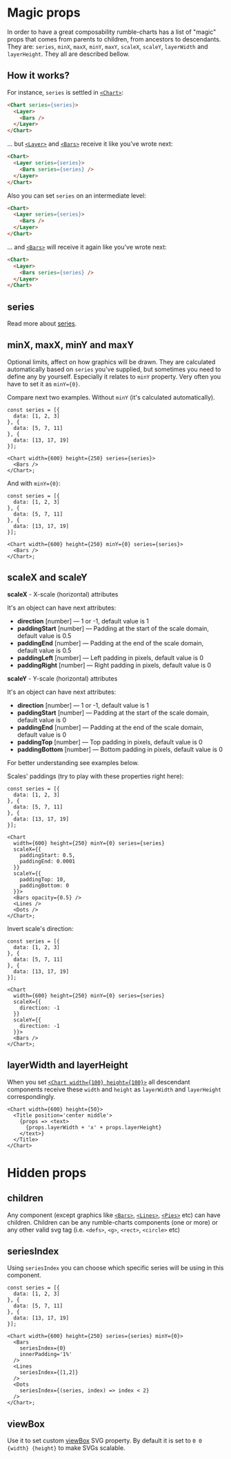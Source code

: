 # Magic props

In order to have a great composability rumble-charts has a list of "magic" props that comes from parents to children,
from ancestors to descendants. They are: `series`, `minX`, `maxX`, `minY`, `maxY`, `scaleX`, `scaleY`, 
`layerWidth` and `layerHeight`. They all are described bellow.

## How it works?

For instance, `series` is settled in [`<Chart>`](#Chart):  

```html
<Chart series={series}>
  <Layer>
    <Bars />
  </Layer>
</Chart>
```

... but [`<Layer>`](#Layer) and [`<Bars>`](#Bars) receive it like you've wrote next:
 
```html
<Chart>
  <Layer series={series}>
    <Bars series={series} />
  </Layer>
</Chart>
```

Also you can set `series` on an intermediate level:

```html
<Chart>
  <Layer series={series}>
    <Bars />
  </Layer>
</Chart>
```

... and [`<Bars>`](#Bars) will receive it again like you've wrote next:

```html
<Chart>
  <Layer>
    <Bars series={series} />
  </Layer>
</Chart>
```

## series

Read more about [series](#Series).

## minX, maxX, minY and maxY

Optional limits, affect on how graphics will be drawn. They are calculated 
automatically based on `series` you've supplied, but sometimes you need to define 
any by yourself. Especially it relates to `minY` property. Very often you have to set it as `minY={0}`.

Compare next two examples. Without `minY` (it's calculated automatically).

```
const series = [{
  data: [1, 2, 3]
}, {
  data: [5, 7, 11]
}, {
  data: [13, 17, 19]
}];

<Chart width={600} height={250} series={series}>
  <Bars />
</Chart>;
```

And with `minY={0}`:

```
const series = [{
  data: [1, 2, 3]
}, {
  data: [5, 7, 11]
}, {
  data: [13, 17, 19]
}];

<Chart width={600} height={250} minY={0} series={series}>
  <Bars />
</Chart>;
```
## scaleX and scaleY

**scaleX** - X-scale (horizontal) attributes

It's an object can have next attributes:
- **direction** [number] — 1 or -1, default value is 1
- **paddingStart** [number] — Padding at the start of the scale domain, default value is 0.5
- **paddingEnd** [number] — Padding at the end of the scale domain, default value is 0.5
- **paddingLeft** [number] — Left padding in pixels, default value is 0
- **paddingRight** [number] — Right padding in pixels, default value is 0

**scaleY** - Y-scale (horizontal) attributes

It's an object can have next attributes:
- **direction** [number] — 1 or -1, default value is 1
- **paddingStart** [number] — Padding at the start of the scale domain, default value is 0
- **paddingEnd** [number] — Padding at the end of the scale domain, default value is 0
- **paddingTop** [number] — Top padding in pixels, default value is 0
- **paddingBottom** [number] — Bottom padding in pixels, default value is 0

For better understanding see examples below.

Scales' paddings (try to play with these properties right here):

```
const series = [{
  data: [1, 2, 3]
}, {
  data: [5, 7, 11]
}, {
  data: [13, 17, 19]
}];

<Chart 
  width={600} height={250} minY={0} series={series}
  scaleX={{
    paddingStart: 0.5, 
    paddingEnd: 0.0001
  }}
  scaleY={{
    paddingTop: 10, 
    paddingBottom: 0
  }}>
  <Bars opacity={0.5} />
  <Lines />
  <Dots />
</Chart>;
```

Invert scale's direction:

```
const series = [{
  data: [1, 2, 3]
}, {
  data: [5, 7, 11]
}, {
  data: [13, 17, 19]
}];

<Chart 
  width={600} height={250} minY={0} series={series}
  scaleX={{
    direction: -1
  }}
  scaleY={{
    direction: -1
  }}>
  <Bars />
</Chart>;
```
## layerWidth and layerHeight

When you set [`<Chart width={100} height={100}>`](#Chart) all descendant components receive these `width` and `height`
as `layerWidth` and `layerHeight` correspondingly.
 
```
<Chart width={600} height={50}>
  <Title position='center middle'>
    {props => <text>
      {props.layerWidth + 'x' + props.layerHeight}
    </text>} 
  </Title>
</Chart>
```

# Hidden props

## children

Any component (except graphics like [`<Bars>`](#Bars), [`<Lines>`](#Lines), [`<Pies>`](#Pies) etc) can have children.
Children can be any rumble-charts components (one or more) or any other valid svg tag 
(i.e. `<defs>`, `<g>`, `<rect>`, `<circle>` etc)

## seriesIndex

Using `seriesIndex` you can choose which specific series will be using in this component. 

```
const series = [{
  data: [1, 2, 3]
}, {
  data: [5, 7, 11]
}, {
  data: [13, 17, 19]
}];

<Chart width={600} height={250} series={series} minY={0}>
  <Bars
    seriesIndex={0}
    innerPadding='1%'
  />
  <Lines
    seriesIndex={[1,2]}
  />
  <Dots
    seriesIndex={(series, index) => index < 2}
  />
</Chart>;
```

## viewBox

Use it to set custom [viewBox](https://developer.mozilla.org/en-US/docs/Web/SVG/Attribute/viewBox) SVG property. By default it is set to `0 0 {width} {height}` to make SVGs scalable.
